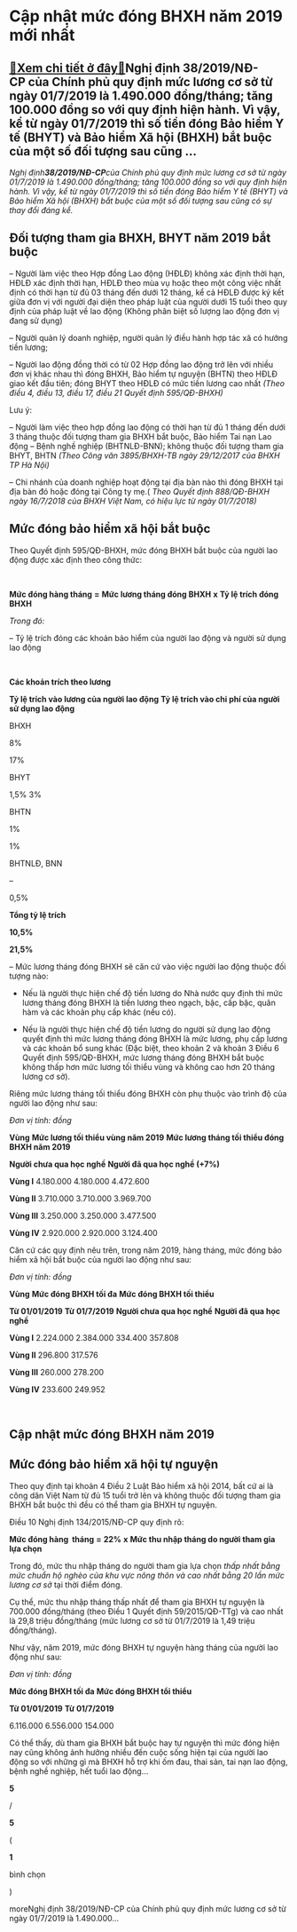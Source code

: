Cập nhật mức đóng BHXH năm 2019 mới nhất
========================================

[:gift:Xem chi tiết ở đây:gift:](https://hddtvn.com/cap-nhat-muc-dong-bhxh-nam-2019-moi-nhat/)Nghị định 38/2019/NĐ-CP của Chính phủ quy định mức lương cơ sở từ ngày 01/7/2019 là 1.490.000 đồng/tháng; tăng 100.000 đồng so với quy định hiện hành. Vì vậy, kể từ ngày 01/7/2019 thì số tiền đóng Bảo hiểm Y tế (BHYT) và Bảo hiểm Xã hội (BHXH) bắt buộc của một số đối tượng sau cũng …
--------------------------------------------------------------------------------------------------------------------------------------------------------------------------------------------------------------------------------------------------------------------------------------------

*Nghị định**38/2019/NĐ-CP**của Chính phủ quy định mức lương cơ sở từ ngày 01/7/2019 là 1.490.000 đồng/tháng; tăng 100.000 đồng so với quy định hiện hành.* *Vì vậy, kể từ ngày 01/7/2019 thì số tiền đóng Bảo hiểm Y tế (BHYT) và Bảo hiểm Xã hội (BHXH) bắt buộc của một số đối tượng sau cũng có sự thay đổi đáng kể.*


**Đối tượng tham gia BHXH, BHYT năm 2019 bắt buộc**
---------------------------------------------------


– Người làm việc theo Hợp đồng Lao động (HĐLĐ) không xác định thời hạn, HĐLĐ xác định thời hạn, HĐLĐ theo mùa vụ hoặc theo một công việc nhất định có thời hạn từ đủ 03 tháng đến dưới 12 tháng, kể cả HĐLĐ được ký kết giữa đơn vị với người đại diện theo pháp luật của người dưới 15 tuổi theo quy định của pháp luật về lao động (Không phân biệt số lượng lao động đơn vị đang sử dụng)


– Người quản lý doanh nghiệp, người quản lý điều hành hợp tác xã có hưởng tiền lương;


– Người lao động đồng thời có từ 02 Hợp đồng lao động trở lên với nhiều đơn vị khác nhau thì đóng BHXH, Bảo hiểm tự nguyện (BHTN) theo HĐLĐ giao kết đầu tiên; đóng BHYT theo HĐLĐ có mức tiền lương cao nhất *(Theo điều 4, điều 13, điều 17, điều 21 Quyết định 595/QĐ-BHXH)*


Lưu ý:


– Người làm việc theo hợp đồng lao động có thời hạn từ đủ 1 tháng đến dưới 3 tháng thuộc đối tượng tham gia BHXH bắt buộc, Bảo hiểm Tai nạn Lao động – Bệnh nghề nghiệp (BHTNLĐ-BNN); không thuộc đối tượng tham gia BHYT, BHTN *(Theo Công văn 3895/BHXH-TB ngày 29/12/2017 của BHXH TP Hà Nội)*


– Chi nhánh của doanh nghiệp hoạt động tại địa bàn nào thì đóng BHXH tại địa bàn đó hoặc đóng tại Công ty mẹ.( *Theo Quyết định 888/QĐ-BHXH ngày 16/7/2018 của BHXH Việt Nam, có hiệu lực từ ngày 01/7/2018)*


**Mức đóng bảo hiểm xã hội bắt buộc**
-------------------------------------


Theo Quyết định 595/QĐ-BHXH, mức đóng BHXH bắt buộc của người lao động được xác định theo công thức:


 





**Mức đóng hàng tháng**
**=**
**Mức lương tháng đóng BHXH**
**x**
**Tỷ lệ trích đóng BHXH**




*Trong đó:*


– Tỷ lệ trích đóng các khoản bảo hiểm của người lao động và người sử dụng lao động


 






**Các khoản trích theo lương**



**Tỷ lệ trích vào lương của người lao động**
**Tỷ lệ trích vào chi phí của người sử dụng lao động**



BHXH




8%




17%






BHYT



1,5%
3%



BHTN



1%

1%






BHTNLĐ, BNN



–

0,5%






**Tổng tỷ lệ trích**



**10,5%**

**21,5%**






– Mức lương tháng đóng BHXH sẽ căn cứ vào việc người lao động thuộc đối tượng nào:


+ Nếu là người thực hiện chế độ tiền lương do Nhà nước quy định thì mức lương tháng đóng BHXH là tiền lương theo ngạch, bậc, cấp bậc, quân hàm và các khoản phụ cấp khác (nếu có).


+ Nếu là người thực hiện chế độ tiền lương do người sử dụng lao động quyết định thì mức lương tháng đóng BHXH là mức lương, phụ cấp lương và các khoản bổ sung khác (Đặc biệt, theo khoản 2 và khoản 3 Điều 6 Quyết định 595/QĐ-BHXH, mức lương tháng đóng BHXH bắt buộc không thấp hơn mức lương tối thiểu vùng và không cao hơn 20 tháng lương cơ sở).


Riêng mức lương tháng tối thiểu đóng BHXH còn phụ thuộc vào trình độ của người lao động như sau:


*Đơn vị tính: đồng*





**Vùng**
**Mức lương tối thiểu vùng năm 2019**
**Mức lương tháng tối thiểu đóng BHXH năm 2019**


**Người chưa qua học nghề**
**Người đã qua học nghề (+7%)**


**Vùng I**
4.180.000
4.180.000
4.472.600


**Vùng II**
3.710.000
3.710.000
3.969.700


**Vùng III**
3.250.000
3.250.000
3.477.500


**Vùng IV**
2.920.000
2.920.000
3.124.400



Căn cứ các quy định nêu trên, trong năm 2019, hàng tháng, mức đóng bảo hiểm xã hội bắt buộc của người lao động như sau:


*Đơn vị tính: đồng*





**Vùng**
**Mức đóng BHXH tối đa**
**Mức đóng BHXH tối thiểu**


**Từ 01/01/2019**
**Từ 01/7/2019**
**Người chưa qua học nghề**
**Người đã qua học nghề**


**Vùng I**
2.224.000
2.384.000
334.400
357.808


**Vùng II**
296.800
317.576


**Vùng III**
260.000
278.200


**Vùng IV**
233.600
249.952



 


Cập nhật mức đóng BHXH năm 2019
-------------------------------


**Mức đóng bảo hiểm xã hội tự nguyện**
--------------------------------------


Theo quy định tại khoản 4 Điều 2 Luật Bảo hiểm xã hội 2014, bất cứ ai là công dân Việt Nam từ đủ 15 tuổi trở lên và không thuộc đối tượng tham gia BHXH bắt buộc thì đều có thể tham gia BHXH tự nguyện.


Điều 10 Nghị định 134/2015/NĐ-CP quy định rõ:





**Mức đóng hàng  tháng**
**=**
**22%**
**x**
**Mức thu nhập tháng do người tham gia lựa chọn**



Trong đó, mức thu nhập tháng do người tham gia lựa chọn *thấp nhất bằng mức chuẩn hộ nghèo của khu vực nông thôn và cao nhất bằng 20 lần mức lương cơ sở* tại thời điểm đóng.


Cụ thể, mức thu nhập tháng thấp nhất để tham gia BHXH tự nguyện là 700.000 đồng/tháng (theo Điều 1 Quyết định 59/2015/QĐ-TTg) và cao nhất là 29,8 triệu đồng/tháng (mức lương cơ sở từ 01/7/2019 là 1,49 triệu đồng/tháng).


Như vậy, năm 2019, mức đóng BHXH tự nguyện hàng tháng của người lao động như sau:


*Đơn vị tính: đồng*





**Mức đóng BHXH tối đa**
**Mức đóng BHXH tổi thiểu**


**Từ 01/01/2019**
**Từ 01/7/2019**


6.116.000
6.556.000
154.000



Có thể thấy, dù tham gia BHXH bắt buộc hay tự nguyện thì mức đóng hiện nay cũng không ảnh hưởng nhiều đến cuộc sống hiện tại của người lao động so với những gì mà BHXH hỗ trợ khi ốm đau, thai sản, tai nạn lao động, bệnh nghề nghiệp, hết tuổi lao động…








































**5**  

/  

**5**  

(  

**1**  

  

 bình chọn   

)


moreNghị định 38/2019/NĐ-CP của Chính phủ quy định mức lương cơ sở từ ngày 01/7/2019 là 1.490.000…

